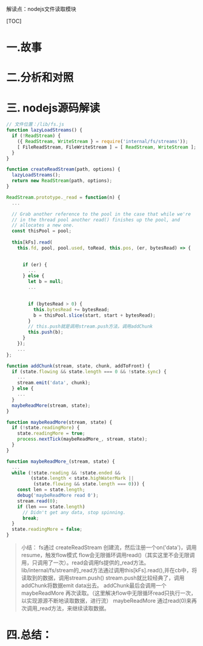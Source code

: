 解读点：nodejs文件读取模块

[TOC]

# 一.故事


# 二.分析和对照

# 三. nodejs源码解读
```js
// 文件位置：/lib/fs.js
function lazyLoadStreams() {
  if (!ReadStream) {
    ({ ReadStream, WriteStream } = require('internal/fs/streams'));
    [ FileReadStream, FileWriteStream ] = [ ReadStream, WriteStream ];
  }
}

function createReadStream(path, options) {
  lazyLoadStreams();
  return new ReadStream(path, options);
}
```

```js
ReadStream.prototype._read = function(n) {
  ...

  // Grab another reference to the pool in the case that while we're
  // in the thread pool another read() finishes up the pool, and
  // allocates a new one.
  const thisPool = pool;
  
  this[kFs].read(
    this.fd, pool, pool.used, toRead, this.pos, (er, bytesRead) => {
      

      if (er) {
        ...
      } else {
        let b = null;
        ...
        

        if (bytesRead > 0) {
          this.bytesRead += bytesRead;
          b = thisPool.slice(start, start + bytesRead);
        }
        // this.push就是调用stream.push方法，调用addChunk
        this.push(b);
      }
    });
    ...
};
```


```js
function addChunk(stream, state, chunk, addToFront) {
  if (state.flowing && state.length === 0 && !state.sync) {
    ...
    stream.emit('data', chunk);
  } else {
    ...
  }
  maybeReadMore(stream, state);
}

function maybeReadMore(stream, state) {
  if (!state.readingMore) {
    state.readingMore = true;
    process.nextTick(maybeReadMore_, stream, state);
  }
}

function maybeReadMore_(stream, state) {
  ...
  while (!state.reading && !state.ended &&
         (state.length < state.highWaterMark ||
          (state.flowing && state.length === 0))) {
    const len = state.length;
    debug('maybeReadMore read 0');
    stream.read(0);
    if (len === state.length)
      // Didn't get any data, stop spinning.
      break;
  }
  state.readingMore = false;
}
```
> 小结：
> fs通过 createReadStream 创建流，然后注册一个on('data')，调用resume，触发flow模式
> flow会无限循环调用read()（其实这里不会无限调用，只调用了一次）。read会调用fs提供的_read方法。
> lib/internal/fs/stream的_read方法通过调用this[kFs].read(),并在cb中，将读取到的数据，调用stream.push()
> stream.push就比较经典了，调用addChunk将数据emit data出去。
> addChunk最后会调用一个 maybeReadMore 再次读取。（这里解决flow中无限循环read只执行一次，以实现源源不断地读取数据，进行流）
> maybeReadMore 通过read(0)来再次调用_read方法，来继续读取数据。
# 四.总结：
